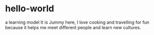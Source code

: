 # hello-world
a learning model
It is Jummy here, I love cooking and travelling for fun because it helps me meet different people and learn new cultures.

